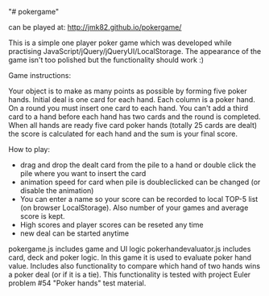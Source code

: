 "# pokergame" 

can be played at: http://jmk82.github.io/pokergame/

This is a simple one player poker game which was developed while practising JavaScript/jQuery/jQueryUI/LocalStorage. The appearance of the game isn't too polished but the functionality should work :)

Game instructions:

Your object is to make as many points as possible by forming five poker hands. Initial deal is one card for each hand. Each column is a poker hand. On a round you must insert one card to each hand. You can't add a third card to a hand before each hand has two cards and the round is completed. When all hands are ready five card poker hands (totally 25 cards are dealt) the score is calculated for each hand and the sum is your final score.

How to play:
- drag and drop the dealt card from the pile to a hand or double click the pile where you want to insert the card
- animation speed for card when pile is doubleclicked can be changed (or disable the animation)
- You can enter a name so your score can be recorded to local TOP-5 list (on browser LocalStorage). Also number of your games and average score is kept.
- High scores and player scores can be reseted any time
- new deal can be started anytime

pokergame.js includes game and UI logic
pokerhandevaluator.js includes card, deck and poker logic. In this game it is used to evaluate poker hand value. Includes also functionality to compare which hand of two hands wins a poker deal (or if it is a tie). This functionality is tested with project Euler problem #54 "Poker hands" test material.
